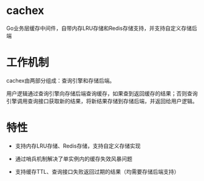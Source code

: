 # cachex
Go业务层缓存中间件，自带内存LRU存储和Redis存储支持，并支持自定义存储后端

# 工作机制

cachex由两部分组成：查询引擎和存储后端。

用户逻辑通过查询引擎向存储后端查询缓存，如果查到返回缓存的结果；否则查询引擎调用查询接口获取新的结果，将新结果存储到存储后端，并返回给用户逻辑。

# 特性

- 支持内存LRU存储、Redis存储，支持自定义存储实现

- 通过哨兵机制解决了单实例内的缓存失效风暴问题

- 支持缓存TTL、查询接口失败返回过期的结果（均需要存储后端支持）
